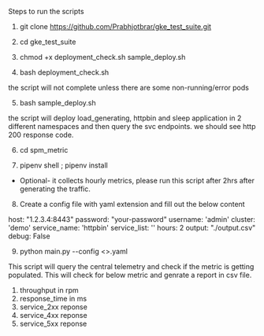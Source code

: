 Steps to run the scripts

1. git clone https://github.com/Prabhjotbrar/gke_test_suite.git

2. cd gke_test_suite 

3. chmod +x  deployment_check.sh sample_deploy.sh

4. bash deployment_check.sh

the script will not complete unless there are some non-running/error pods

5. bash sample_deploy.sh

the script will deploy load_generating, httpbin and sleep application in 2 different namespaces and then query the svc endpoints. we should see http 200 response code.

6. cd spm_metric 

7. pipenv shell ; pipenv install

- Optional- it collects hourly metrics, please run this script after 2hrs after generating the traffic.
8. Create a config file with yaml extension and fill out the below content


host: "1.2.3.4:8443"
password: "your-password"
username: 'admin'
cluster: 'demo'
service_name: 'httpbin'
service_list: ''
hours: 2
output: "./output.csv"
debug: False


9. python main.py --config <>.yaml

This script will query the central telemetry and check if the metric is getting populated. This will check for below metric and genrate a report in csv file.

1. throughput  in rpm
2. response_time in ms
3. service_2xx reponse
4. service_4xx reponse
5. service_5xx reponse



